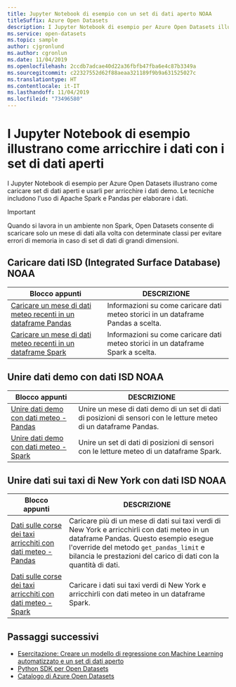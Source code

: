 ```yaml
---
title: Jupyter Notebook di esempio con un set di dati aperto NOAA
titleSuffix: Azure Open Datasets
description: I Jupyter Notebook di esempio per Azure Open Datasets illustrano come caricare set di dati aperti e usarli per arricchire i dati demo. Le tecniche includono l'uso di Spark e Pandas per elaborare i dati.
ms.service: open-datasets
ms.topic: sample
author: cjgronlund
ms.author: cgronlun
ms.date: 11/04/2019
ms.openlocfilehash: 2ccdb7adcae40d22a36fbfb47fba6e4c87b3349a
ms.sourcegitcommit: c22327552d62f88aeaa321189f9b9a631525027c
ms.translationtype: HT
ms.contentlocale: it-IT
ms.lasthandoff: 11/04/2019
ms.locfileid: "73496580"
---
```

# <a name="example-jupyter-notebooks-show-how-to-enrich-data-with-open-datasets"></a>I Jupyter Notebook di esempio illustrano come arricchire i dati con i set di dati aperti 
I Jupyter Notebook di esempio per Azure Open Datasets illustrano come caricare set di dati aperti e usarli per arricchire i dati demo. Le tecniche includono l'uso di Apache Spark e Pandas per elaborare i dati.

>[!IMPORTANT]
>Quando si lavora in un ambiente non Spark, Open Datasets consente di scaricare solo un mese di dati alla volta con determinate classi per evitare errori di memoria in caso di set di dati di grandi dimensioni.

## <a name="load-noaa-integrated-surface-database-isd-data"></a>Caricare dati ISD (Integrated Surface Database) NOAA 
|Blocco appunti        | DESCRIZIONE                                    |
|----------------|------------------------------------------------|
|[Caricare un mese di dati meteo recenti in un dataframe Pandas](https://github.com/Azure/OpenDatasetsNotebooks/blob/master/tutorials/data-access/02-weather-to-pandas-dataframe.ipynb) | Informazioni su come caricare dati meteo storici in un dataframe Pandas a scelta. |
|[Caricare un mese di dati meteo recenti in un dataframe Spark](https://github.com/Azure/OpenDatasetsNotebooks/blob/master/tutorials/data-access/01-weather-to-spark-dataframe.ipynb) | Informazioni su come caricare dati meteo storici in un dataframe Spark a scelta.  |

## <a name="join-demo-data-with-noaa-isd-data"></a>Unire dati demo con dati ISD NOAA 
|Blocco appunti        | DESCRIZIONE                                    |
|----------------|------------------------------------------------|
|[Unire dati demo con dati meteo - Pandas](https://github.com/Azure/OpenDatasetsNotebooks/blob/master/tutorials/data-join/02-weather-join-in-pandas.ipynb) | Unire un mese di dati demo di un set di dati di posizioni di sensori con le letture meteo di un dataframe Pandas.  |
|[Unire dati demo con dati meteo - Spark](https://github.com/Azure/OpenDatasetsNotebooks/blob/master/tutorials/data-join/01-weather-join-in-spark.ipynb) | Unire un set di dati di posizioni di sensori con le letture meteo di un dataframe Spark. |

## <a name="join-nyc-taxi-data-with-noaa-isd-data"></a>Unire dati sui taxi di New York con dati ISD NOAA 
|Blocco appunti        | DESCRIZIONE                                    |
|----------------|------------------------------------------------|
|[Dati sulle corse dei taxi arricchiti con dati meteo - Pandas](https://github.com/Azure/OpenDatasetsNotebooks/blob/master/tutorials/data-join/04-nyc-taxi-join-weather-in-pandas.ipynb) | Caricare più di un mese di dati sui taxi verdi di New York e arricchirli con dati meteo in un dataframe Pandas. Questo esempio esegue l'override del metodo `get_pandas_limit` e bilancia le prestazioni del carico di dati con la quantità di dati.|
|[Dati sulle corse dei taxi arricchiti con dati meteo - Spark](https://github.com/Azure/OpenDatasetsNotebooks/blob/master/tutorials/data-join/03-nyc-taxi-join-weather-in-spark.ipynb) | Caricare i dati sui taxi verdi di New York e arricchirli con dati meteo in un dataframe Spark.  |

## <a name="next-steps"></a>Passaggi successivi

* [Esercitazione: Creare un modello di regressione con Machine Learning automatizzato e un set di dati aperto](tutorial-opendatasets-automl.md)
* [Python SDK per Open Datasets](/python/api/azureml-opendatasets/azureml.opendatasets?view=azure-ml-py)
* [Catalogo di Azure Open Datasets](https://azure.microsoft.com/services/open-datasets/catalog/)

